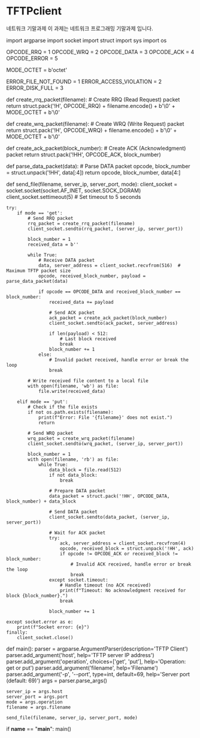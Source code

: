 # TFTPclient
네트워크 기말과제
이 과제는 네트워크 프로그래밍 기말과제 입니다.

import argparse
import socket
import struct
import sys
import os

OPCODE_RRQ = 1
OPCODE_WRQ = 2
OPCODE_DATA = 3
OPCODE_ACK = 4
OPCODE_ERROR = 5

MODE_OCTET = b'octet'

ERROR_FILE_NOT_FOUND = 1
ERROR_ACCESS_VIOLATION = 2
ERROR_DISK_FULL = 3

def create_rrq_packet(filename):
    # Create RRQ (Read Request) packet
    return struct.pack('!H', OPCODE_RRQ) + filename.encode() + b'\0' + MODE_OCTET + b'\0'

def create_wrq_packet(filename):
    # Create WRQ (Write Request) packet
    return struct.pack('!H', OPCODE_WRQ) + filename.encode() + b'\0' + MODE_OCTET + b'\0'

def create_ack_packet(block_number):
    # Create ACK (Acknowledgment) packet
    return struct.pack('!HH', OPCODE_ACK, block_number)

def parse_data_packet(data):
    # Parse DATA packet
    opcode, block_number = struct.unpack('!HH', data[:4])
    return opcode, block_number, data[4:]

def send_file(filename, server_ip, server_port, mode):
    client_socket = socket.socket(socket.AF_INET, socket.SOCK_DGRAM)
    client_socket.settimeout(5)  # Set timeout to 5 seconds

    try:
        if mode == 'get':
            # Send RRQ packet
            rrq_packet = create_rrq_packet(filename)
            client_socket.sendto(rrq_packet, (server_ip, server_port))

            block_number = 1
            received_data = b''

            while True:
                # Receive DATA packet
                data, server_address = client_socket.recvfrom(516)  # Maximum TFTP packet size
                opcode, received_block_number, payload = parse_data_packet(data)

                if opcode == OPCODE_DATA and received_block_number == block_number:
                    received_data += payload

                    # Send ACK packet
                    ack_packet = create_ack_packet(block_number)
                    client_socket.sendto(ack_packet, server_address)

                    if len(payload) < 512:
                        # Last block received
                        break
                    block_number += 1
                else:
                    # Invalid packet received, handle error or break the loop
                    break

            # Write received file content to a local file
            with open(filename, 'wb') as file:
                file.write(received_data)

        elif mode == 'put':
            # Check if the file exists
            if not os.path.exists(filename):
                print(f"Error: File '{filename}' does not exist.")
                return

            # Send WRQ packet
            wrq_packet = create_wrq_packet(filename)
            client_socket.sendto(wrq_packet, (server_ip, server_port))

            block_number = 1
            with open(filename, 'rb') as file:
                while True:
                    data_block = file.read(512)
                    if not data_block:
                        break

                    # Prepare DATA packet
                    data_packet = struct.pack('!HH', OPCODE_DATA, block_number) + data_block

                    # Send DATA packet
                    client_socket.sendto(data_packet, (server_ip, server_port))

                    # Wait for ACK packet
                    try:
                        ack, server_address = client_socket.recvfrom(4)
                        opcode, received_block = struct.unpack('!HH', ack)
                        if opcode != OPCODE_ACK or received_block != block_number:
                            # Invalid ACK received, handle error or break the loop
                            break
                    except socket.timeout:
                        # Handle timeout (no ACK received)
                        print(f"Timeout: No acknowledgment received for block {block_number}.")
                        break

                    block_number += 1

    except socket.error as e:
        print(f"Socket error: {e}")
    finally:
        client_socket.close()

def main():
    parser = argparse.ArgumentParser(description='TFTP Client')
    parser.add_argument('host', help='TFTP server IP address')
    parser.add_argument('operation', choices=['get', 'put'], help='Operation: get or put')
    parser.add_argument('filename', help='Filename')
    parser.add_argument('-p', '--port', type=int, default=69, help='Server port (default: 69)')
    args = parser.parse_args()

    server_ip = args.host
    server_port = args.port
    mode = args.operation
    filename = args.filename

    send_file(filename, server_ip, server_port, mode)

if __name__ == "__main__":
    main()
